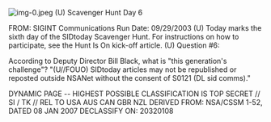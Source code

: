 ![img-0.jpeg](img-0.jpeg)
(U) Scavenger Hunt Day 6

FROM:
SIGINT Communications
Run Date: 09/29/2003
(U) Today marks the sixth day of the SIDtoday Scavenger Hunt. For instructions on how to participate, see the Hunt Is On kick-off article.
(U) Question \#6:

According to Deputy Director Bill Black, what is "this generation's challenge"?
"(U//FOUO) SIDtoday articles may not be republished or reposted outside NSANet without the consent of S0121 (DL sid comms)."

DYNAMIC PAGE -- HIGHEST POSSIBLE CLASSIFICATION IS TOP SECRET // SI / TK // REL TO USA AUS CAN GBR NZL DERIVED FROM: NSA/CSSM 1-52, DATED 08 JAN 2007 DECLASSIFY ON: 20320108
